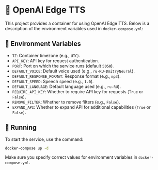 # 🎤 OpenAI Edge TTS

This project provides a container for using OpenAI Edge TTS. Below is a description of the environment variables used in `docker-compose.yml`:

## 🔧 Environment Variables

- `TZ`: Container timezone (e.g., `UTC`).
- `API_KEY`: API key for request authentication.
- `PORT`: Port on which the service runs (default `5050`).
- `DEFAULT_VOICE`: Default voice used (e.g., `ru-RU-DmitryNeural`).
- `DEFAULT_RESPONSE_FORMAT`: Response format (e.g., `mp3`).
- `DEFAULT_SPEED`: Speech speed (e.g., `1.0`).
- `DEFAULT_LANGUAGE`: Default language used (e.g., `ru-RU`).
- `REQUIRE_API_KEY`: Whether to require API key for requests (`True` or `False`).
- `REMOVE_FILTER`: Whether to remove filters (e.g., `False`).
- `EXPAND_API`: Whether to expand API for additional capabilities (`True` or `False`).

## 🚀 Running

To start the service, use the command:

```sh
docker-compose up -d
```

Make sure you specify correct values for environment variables in `docker-compose.yml`.
